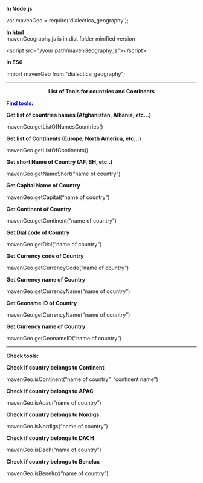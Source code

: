 <p style="margin-bottom: 0in"><b>In Node.js</b></p>
<p style="margin-bottom: 0in">var mavenGeo =
require('dialectica_geography');</p>

<p style="margin-bottom: 0in"><b>In html</b><br>mavenGeography.js is in dist folder minified version</p>

<p style="margin-bottom: 0in">&lt;script src=&quot;./your
path/mavenGeography.js&quot;&gt;&lt;/script&gt;</p>

<p style="margin-bottom: 0in"><b>In ES6</b></p>
<p style="margin-bottom: 0in">import mavenGeo from
&quot;dialectica_geography&quot;;</p>
<hr></hr>
<p align="center" style="margin-bottom: 0in"><b>List of Tools for countries and
  Continents</b></p>
<p style="margin-bottom: 0in;color: blue"><b>Find tools:</b></p>
<p style="margin-bottom: 0in"><b>Get list of countries names
(Afghanistan, Albania, etc...)</b></p>
<p style="margin-bottom: 0in">mavenGeo.getListOfNamesCountries()</p>

<p style="margin-bottom: 0in"><b>Get list of Continents (Europe, North
America, etc...)</b></p>
<p style="margin-bottom: 0in">mavenGeo.getListOfContinents()</p>

<p style="margin-bottom: 0in"><b>Get short Name of Country (AF, BH,
etc..)</b></p>
<p style="margin-bottom: 0in">mavenGeo.getNameShort(“name of
country”)</p>

<p style="margin-bottom: 0in"><b>Get Capital Name of Country</b></p>
<p style="margin-bottom: 0in">mavenGeo.getCapital(“name of
country”)</p>

<p style="margin-bottom: 0in"><b>Get Continent of Country
</b></p>
<p style="margin-bottom: 0in">mavenGeo.getContinent(“name of
country”)</p>

<p style="margin-bottom: 0in"><b>Get Dial code of Country
</b></p>
<p style="margin-bottom: 0in">mavenGeo.getDial(“name of country”)</p>

<p style="margin-bottom: 0in"><b>Get Currency code of Country
</b></p>
<p style="margin-bottom: 0in">mavenGeo.getCurrencyCode(“name of
country”)</p>

<p style="margin-bottom: 0in"><b>Get Currency name of Country
</b></p>
<p style="margin-bottom: 0in">mavenGeo.getCurrencyName(“name of
country”)</p>

<p style="margin-bottom: 0in"><b>Get Geoname ID  of Country
</b></p>
<p style="margin-bottom: 0in">mavenGeo.getCurrencyName(“name of
country”)</p>

<p style="margin-bottom: 0in"><b>Get Currency name of Country
</b></p>
<p style="margin-bottom: 0in">mavenGeo.getGeonameID(“name of
country”)</p>
<hr></hr>
<p style="margin-bottom: 0in"><b>Check tools:</b></p>
<p style="margin-bottom: 0in"><b>Check if country belongs to Continent</b></p>
<p style="margin-bottom: 0in">mavenGeo.isContinent(“name of
country”, “continent name”)</p>

<p style="margin-bottom: 0in"><b>Check if country belongs to APAC</b></p>
<p style="margin-bottom: 0in">mavenGeo.isApac(“name of country”)</p>

<p style="margin-bottom: 0in"><b>Check if country belongs to Nordigs</b></p>
<p style="margin-bottom: 0in">mavenGeo.isNordigs(“name of country”)</p>

<p style="margin-bottom: 0in"><b>Check if country belongs to DACH</b></p>
<p style="margin-bottom: 0in">mavenGeo.isDach(“name of country”)</p>

<p style="margin-bottom: 0in"><b>Check if country belongs to Benelux</b></p>
<p style="margin-bottom: 0in">mavenGeo.isBenelux(“name of country”)</p>

<p style="margin-bottom: 0in"><br/>

